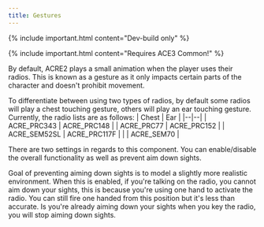 ```yaml
---
title: Gestures
---
```

{% include important.html content="Dev-build only" %}

{% include important.html content="Requires ACE3 Common!" %}

By default, ACRE2 plays a small animation when the player uses their radios. This is known as a gesture as it only impacts certain parts of the character and doesn't prohibit movement.

To differentiate between using two types of radios, by default some radios will play a chest touching gesture, others will play an ear touching gesture. Currently, the radio lists are as follows:
| Chest | Ear |
|--|--|
| ACRE_PRC343  | ACRE_PRC148  |
| ACRE_PRC77   | ACRE_PRC152  |
| ACRE_SEM52SL | ACRE_PRC117F |
|              | ACRE_SEM70   |

There are two settings in regards to this component. You can enable/disable the overall functionality as well as prevent aim down sights.

Goal of preventing aiming down sights is to model a slightly more realistic environment. When this is enabled, if you're talking on the radio, you cannot aim down your sights, this is because you're using one hand to activate the radio. You can still fire one handed from this position but it's less than accurate. Is you're already aiming down your sights when you key the radio, you will stop aiming down sights.
